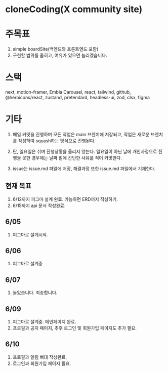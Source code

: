 # cloneCoding(X community site)

# 주목표

1. simple boardSite(백엔드와 프론트엔드 포함)
2. 구현할 범위를 좁히고, 여유가 있으면 늘리겠습니다.

# 스택

next, motion-framer, Embla Carousel, react, tailwind, github, @heroicons/react, zustand, pretendard, headless-ui, zod, clsx, figma

# 기타

1. 매일 커밋을 진행하며 모든 작업은 main 브렌치에 저장되고, 작업은 새로운 브렌치를 작성하여 squash하는 방식으로 진행된다.

2. 단, 일요일은 쉬며 진행상황을 올리지 않는다. 일요일이 아닌 날에 개인사정으로 진행을 못한 경우에는 날짜 밑에 간단한 사유를 적어 커밋한다.

3. issue는 issue.md 파일에 저장, 해결과정 또한 issue.md 파일에서 기재한다.

## 현재 목표

1. 6/12까지 피그마 설계 완료. 가능하면 ERD까지 작성하기.
2. 6/15까지 api 문서 작성완료.

## 6/05

1. 피그마로 설계시작.

## 6/06

1. 피그마로 설계중

## 6/07

1. 놀았습니다. 죄송합니다.

## 6/09

1. 피그마로 설계중. 메인페이지 완료.
2. 프로필과 공지 페이지, 추후 로그인 및 회원가입 페이지도 추가 필요.

## 6/10

1. 프로필과 알림 뼈대 작성완료.
2. 로그인과 회원가입 페이지 필요.
